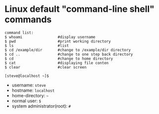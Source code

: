 # Linux default "command-line shell" commands
```
command list:
$ whoami                #display username
$ pwd                   #print working directory
$ ls                    #list
$ cd /example/dir       #change to /example/dir directory
$ cd ..                 #change to one step back directory
$ cd                    #change to home directory
$ cat                   #displaying file conten
$ clear                 #clear screen
```

`[steve@localhost ~]$`

- username: `steve`
- hostname: `localhost`
- home-directory: `~`
- normal user: `$`
- system administrator(root): `#`
